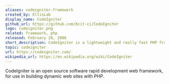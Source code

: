 ```yaml
---
aliases: codeigniter-framework
created_by: EllisLab
display_name: CodeIgniter
github_url: https://github.com/bcit-ci/CodeIgniter
logo: codeigniter.png
related: framework, php
released: February 28, 2006
short_description: CodeIgniter is a lightweight and really fast PHP framework.
topic: codeigniter
url: https://codeigniter.com/
wikipedia_url: https://en.wikipedia.org/wiki/CodeIgniter
---
```

CodeIgniter is an open source software rapid development web framework, for use in building dynamic web sites with PHP.
